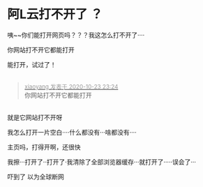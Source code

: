 # 阿L云打不开了 ？


咦~~你们能打开网页吗？？？我这怎么打不开了····

<img src="static/image/smiley/default/sweat.gif" smilieid="10" border="0" alt="" />你网站打不开它都能打开

能打开，试过了！<br />
<br />
<img src="static/image/smiley/default/time.gif" smilieid="15" border="0" alt="" /><img src="static/image/smiley/default/time.gif" smilieid="15" border="0" alt="" /><img src="static/image/smiley/default/time.gif" smilieid="15" border="0" alt="" />

<div class="quote"><blockquote><font size="2"><a href="https://www.hostloc.com/forum.php?mod=redirect&amp;goto=findpost&amp;pid=9343815&amp;ptid=757809" target="_blank"><font color="#999999">xiaoyang 发表于 2020-10-23 23:24</font></a></font><br />
你网站打不开它都能打开</blockquote></div><br />
就是它网站打不开呀

我怎么打开一片空白····什么都没有···啥都没有····

主页吗，打得开啊，还很快

我擦···打开了··打开了·我清除了全部浏览器缓存···就打开了·····误会了···

吓到了 以为全球断网
